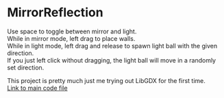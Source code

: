# MirrorReflection  
Use space to toggle between mirror and light.  
While in mirror mode, left drag to place walls.  
While in light mode, left drag and release to spawn light ball with the given direction.  
If you just left click without dragging, the light ball will move in a randomly set direction.  
  
This project is pretty much just me trying out LibGDX for the first time.  
[Link to main code file](https://github.com/longestcow/MirrorReflection/blob/main/core/src/com/mirror/reflection/MirrorReflection.java)  
